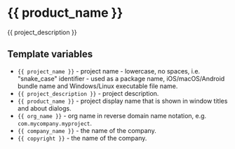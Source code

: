 # {{ product_name }}

{{ project_description }}

## Template variables

* `{{ project_name }}` - project name - lowercase, no spaces, i.e. "snake_case" identifier - used as a package name, iOS/macOS/Android bundle name and Windows/Linux executable file name.
* `{{ project_description }}` - project description.
* `{{ product_name }}` - project display name that is shown in window titles and about dialogs.
* `{{ org_name }}` - org name in reverse domain name notation, e.g. `com.mycompany.myproject`.
* `{{ company_name }}` - the name of the company.
* `{{ copyright }}` - the name of the company.